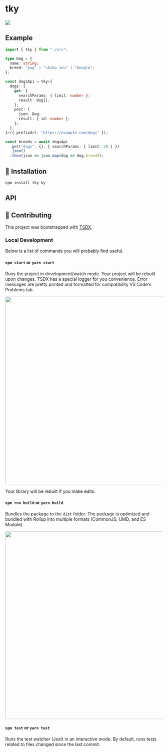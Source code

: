 # tky

![](./tky.gif)

## Example

```ts
import { tky } from "./src";

type Dog = {
  name: string;
  breed: "pug" | "shiba inu" | "beagle";
};

const dogsApi = tky<{
  dogs: {
    get: {
      searchParams: { limit: number };
      result: Dog[];
    };
    post: {
      json: Dog;
      result: { id: number };
    };
  };
}>({ prefixUrl: "https://example.com/dogs" });

const breeds = await dogsApi
  .get("dogs", {}, { searchParams: { limit: 20 } })
  .json()
  .then(json => json.map(dog => dog.breed));
```

## 🔌 Installation

```
npm install tky ky
```

## API

## 🙌 Contributing

This project was bootstrapped with [TSDX](https://github.com/jaredpalmer/tsdx).

### Local Development

Below is a list of commands you will probably find useful.

#### `npm start` or `yarn start`

Runs the project in development/watch mode. Your project will be rebuilt upon changes. TSDX has a special logger for you convenience. Error messages are pretty printed and formatted for compatibility VS Code's Problems tab.

<img src="https://user-images.githubusercontent.com/4060187/52168303-574d3a00-26f6-11e9-9f3b-71dbec9ebfcb.gif" width="600" />

Your library will be rebuilt if you make edits.

#### `npm run build` or `yarn build`

Bundles the package to the `dist` folder.
The package is optimized and bundled with Rollup into multiple formats (CommonJS, UMD, and ES Module).

<img src="https://user-images.githubusercontent.com/4060187/52168322-a98e5b00-26f6-11e9-8cf6-222d716b75ef.gif" width="600" />

#### `npm test` or `yarn test`

Runs the test watcher (Jest) in an interactive mode.
By default, runs tests related to files changed since the last commit.
